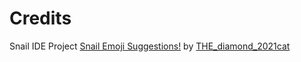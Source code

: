 # Credits
Snail IDE Project [Snail Emoji Suggestions!](https://editor.snail-ide.com/#9574243791911) by [THE_diamond_2021cat](https://www.snail-ide.com/profile?user=THE_diamond_2021cat)